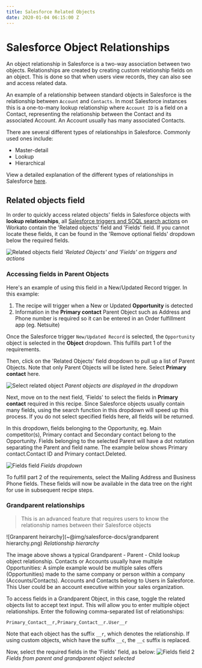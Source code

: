 ```yaml
---
title: Salesforce Related Objects
date: 2020-01-04 06:15:00 Z
---
```


# Salesforce Object Relationships

An object relationship in Salesforce is a two-way association between two objects. Relationships are created by creating custom relationship fields on an object. This is done so that when users view records, they can also see and access related data.

An example of a relationship between standard objects in Salesforce is the relationship between `Account` and `Contacts`. In most Salesforce instances this is a one-to-many lookup relationship where `Account ID` is a field on a Contact, representing the relationship between the Contact and its associated Account. An Account usually has many associated Contacts.

There are several different types of relationships in Salesforce. Commonly used ones include:
- Master-detail
- Lookup
- Hierarchical

View a detailed explanation of the different types of relationships in Salesforce [here](https://help.salesforce.com/articleView?id=overview_of_custom_object_relationships.htm&type=5).

## Related objects field

In order to quickly access related objects' fields in Salesforce objects with **lookup relationships**, all [Salesforce triggers and SOQL search actions](https://www.workato.com/integrations/salesforce) on Workato contain the 'Related objects' field and 'Fields' field. If you cannot locate these fields, it can be found in the 'Remove optional fields' dropdown below the required fields.

![Related objects field](~@img/salesforce-docs/related-objs-fields.png)
*'Related Objects' and 'Fields' on triggers and actions*

### Accessing fields in Parent Objects

Here's an example of using this field in a New/Updated Record trigger. In this example:

1. The recipe will trigger when a New or Updated **Opportunity** is detected
2. Information in the **Primary contact** Parent Object such as Address and Phone number is required so it can be entered in an Order fulfillment app (eg. Netsuite)

Once the Salesforce trigger `New/Updated Record` is selected, the `Opportunity` object is selected in the **Object** dropdown. This fulfills part 1 of the requirements.

Then, click on the 'Related Objects' field dropdown to pull up a list of Parent Objects. Note that only Parent Objects will be listed here. Select **Primary contact** here.

![Select related object](~@img/salesforce-docs/parent-field-dropdown.png)
*Parent objects are displayed in the dropdown*

Next, move on to the next field, 'Fields' to select the fields in **Primary contact** required in this recipe. Since Salesforce objects usually contain many fields, using the search function in this dropdown will speed up this process. If you do not select specified fields here, all fields will be returned.

In this dropdown, fields belonging to the Opportunity, eg. Main competitor(s), Primary contact and Secondary contact belong to the Opportunity. Fields belonging to the selected Parent will have a dot notation separating the Parent and field name. The example below shows Primary contact.Contact ID and Primary contact.Deleted.

![Fields field](~@img/salesforce-docs/fields-field-1.png)
*Fields dropdown*

To fulfill part 2 of the requirements, select the Mailing Address and Business Phone fields. These fields will now be available in the data tree on the right for use in subsequent recipe steps.

### Grandparent relationships

> This is an advanced feature that requires users to know the relationship names between their Salesforce objects

![Granparent heirarchy](~@img/salesforce-docs/grandparent hierarchy.png)
*Relationship hierarchy*

The image above shows a typical Grandparent - Parent - Child lookup object relationship. Contacts or Accounts usually have multiple Opportunities: A simple example would be multiple sales offers (Opportunities) made to the same company or person within a company (Accounts/Contacts). Accounts and Contacts belong to Users in Salesforce. This User could be an account executive within your sales organization.  

To access fields in a Grandparent Object, in this case, toggle the related objects list to accept text input. This will allow you to enter multiple object relationships. Enter the following comma-separated list of relationships:

```
Primary_Contact__r,Primary_Contact__r.User__r
```

Note that each object has the suffix `__r`, which denotes the relationship. If using custom objects, which have the suffix `__c`, the `__c` suffix is replaced.

Now, select the required fields in the 'Fields' field, as below:
![Fields field 2](~@img/salesforce-docs/grandparent-relationship-selected.png)
*Fields from parent and grandparent object selected*
